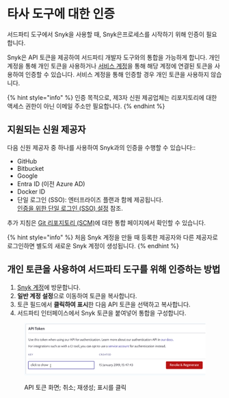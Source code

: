 # 타사 도구에 대한 인증

서드파티 도구에서 Snyk을 사용할 때, Snyk은프로세스를 시작하기 위해 인증이 필요합니다.

Snyk은 API 토큰을 제공하여 서드파티 개발자 도구와의 통합을 가능하게 합니다. 개인 계정을 통해 개인 토큰을 사용하거나 [서비스 계정](service-accounts/)을 통해 해당 계정에 연결된 토큰을 사용하여 인증할 수 있습니다. 서비스 계정을 통해 인증할 경우 개인 토큰을 사용하지 않습니다.

{% hint style="info" %}
인증 목적으로, 제3자 신원 제공업체는 리포지토리에 대한 액세스 권한이 아닌 이메일 주소만 필요합니다.
{% endhint %}

## 지원되는 신원 제공자

다음 신원 제공자 중 하나를 사용하여 Snyk과의 인증을 수행할 수 있습니다::

* GitHub
* Bitbucket
* Google
* Entra ID (이전 Azure AD)
* Docker ID
* 단일 로그인 (SSO): 엔터프라이즈 플랜과 함께 제공됩니다.\
  [인증을 위한 단일 로그인 (SSO) 설정](single-sign-on-sso-for-authentication-to-snyk/) 참조.

추가 지침은 [Git 리포지토리 (SCM)](../scm-ide-and-ci-cd-integrations/snyk-scm-integrations/)에 대한 통합 페이지에서 확인할 수 있습니다.

{% hint style="info" %}
처음 Snyk 계정을 만들 때 등록한 제공자와 다른 제공자로 로그인하면 별도의 새로운 Snyk 계정이 생성됩니다.
{% endhint %}

## 개인 토큰을 사용하여 서드파티 도구를 위해 인증하는 방법

1. [Snyk 계정](https://app.snyk.io/account)에 방문합니다.
2. **일반 계정 설정**으로 이동하여 토큰을 복사합니다.
3. 토큰 필드에서 **클릭하여 표시**한 다음 API 토큰을 선택하고 복사합니다.
4. 서드파티 인터페이스에서 Snyk 토큰을 붙여넣어 통합을 구성합니다.

<figure><img src="../.gitbook/assets/uuid-8d94edf8-b42b-e5b3-ada1-e157d18ff884-en (1) (1) (1) (1) (1) (1) (1) (1) (1) (1) (1) (1) (1) (1) (3) (16).png" alt="API token 화면; 취소; 재생성; 표시를 클릭"><figcaption><p>API 토큰 화면; 취소; 재생성; 표시를 클릭</p></figcaption></figure>
